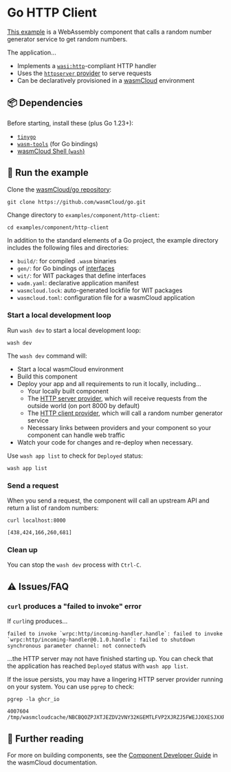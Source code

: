 # Go HTTP Client

[This example](https://github.com/fbaube/wasmCloud/examples/component/http-client)
is a WebAssembly component that calls a random
number generator service to get random numbers.

The application...

- Implements a [`wasi:http`][wasi-http]-compliant HTTP handler
- Uses the [`httpserver` provider][httpserver-provider] to serve requests
- Can be declaratively provisioned in a [wasmCloud][wasmCloud] environment

[wasi-http]: https://github.com/WebAssembly/wasi-http
[httpserver-provider]: https://github.com/wasmCloud/wasmCloud/tree/main/crates/provider-http-server
[httpclient-provider]: https://github.com/wasmCloud/wasmCloud/tree/main/crates/provider-http-client
[wasmCloud]: https://wasmcloud.com/docs/intro
[wash]:  https://wasmcloud.com/docs/ecosystem/wash/
[wasm-tools]: https://github.com/bytecodealliance/wasm-tools#installation

## 📦 Dependencies

Before starting, install these (plus Go 1.23+):

- [`tinygo`](https://tinygo.org/getting-started/install/) 
- [`wasm-tools`](https://github.com/bytecodealliance/wasm-tools#installation) (for Go bindings)
- [wasmCloud Shell (`wash`)](https://wasmcloud.com/docs/installation) 

## 👟 Run the example

Clone the [wasmCloud/go repository](https://github.com/wasmcloud/go): 

```shell
git clone https://github.com/wasmCloud/go.git
```

Change directory to `examples/component/http-client`:

```shell
cd examples/component/http-client
```

In addition to the standard elements of a Go project, the example directory includes the following files and directories:

- `build/`: for compiled `.wasm` binaries
- `gen/`: for Go bindings of
   [interfaces](https://wasmcloud.com/docs/concepts/interfaces)
- `wit/`: for WIT packages that define interfaces
- `wadm.yaml`: declarative application manifest
- `wasmcloud.lock`: auto-generated lockfile for WIT packages
- `wasmcloud.toml`: configuration file for a wasmCloud application

### Start a local development loop

Run `wash dev` to start a local development loop:

```shell
wash dev
```

The `wash dev` command will:

- Start a local wasmCloud environment
- Build this component
- Deploy your app and all requirements to run it locally, including...
  - Your locally built component
  - The [HTTP server provider][httpserver-provider], which will
    receive requests from the outside world (on port 8000 by default)
  - The [HTTP client provider][httpclient-provider], which will
    call a random number generator service
  - Necessary links between providers and your component so your
    component can handle web traffic
- Watch your code for changes and re-deploy when necessary.

Use `wash app list` to check for `Deployed` status:

```shell
wash app list
```

### Send a request

When you send a request, the component will call an
upstream API and return a list of random numbers:

```shell
curl localhost:8000
```
```text
[438,424,166,260,681]
```

### Clean up

You can stop the `wash dev` process with `Ctrl-C`.

## ⚠️ Issues/FAQ

### `curl` produces a "failed to invoke" error

If `curl`ing produces...

```text
failed to invoke `wrpc:http/incoming-handler.handle`: failed to invoke `wrpc:http/incoming-handler@0.1.0.handle`: failed to shutdown synchronous parameter channel: not connected%
```

...the HTTP server may not have finished starting up. You can check that the application has reached `Deployed` status with `wash app list`. 

If the issue persists, you may have a lingering HTTP server provider running on your system. You can use `pgrep` to check:

```shell
pgrep -la ghcr_io
```
```text
4007604 /tmp/wasmcloudcache/NBCBQOZPJXTJEZDV2VNY32KGEMTLFVP2XJRZJ5FWEJJOXESJXXR2RO46/ghcr_io_wasmcloud_http_server_0_23_1
```

## 📖 Further reading

For more on building components, see the [Component Developer Guide](https://wasmcloud.com/docs/developer/components/) in the wasmCloud documentation. 